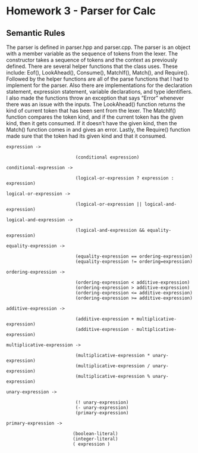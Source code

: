 # Homework 3 - Parser for Calc

## Semantic Rules


The parser is defined in parser.hpp and parser.cpp. The parser is an object with a member variable as the sequence of tokens from the lexer. The constructor takes a sequence of tokens and the context as previously defined. There are several helper functions that the class uses. These include: Eof(), LookAhead(), Consume(), MatchIf(), Match(), and Require(). Followed by the helper functions are all of the parse functions that I had to implement for the parser. Also there are implementations for the declaration statement, expression statement, variable declarations, and type identifiers. I also made the functions throw an exception that says “Error” whenever there was an issue with the inputs. The LookAhead() function returns the kind of current token that has been sent from the lexer. The MatchIf() function compares the token kind, and if the current token has the given kind, then it gets consumed. If it doesn’t have the given kind, then the Match() function comes in and gives an error. Lastly, the Require() function made sure that the token had its given kind and that it consumed. 

`expression ->` 
      
                              (conditional expression)

`conditional-expression ->`    

                              (logical-or-expression ? expression : expression)

 `logical-or-expression ->`     
 
                              (logical-or-expression || logical-and-expression)
 
 `logical-and-expression ->`    
                    
                              (logical-and-expression && equality-expression)

 `equality-expression ->`        
 
                              (equality-expression == ordering-expression)
                              (equality-expression != ordering=expression) 

 `ordering-expression ->`     
 
                              (ordering-expression < additive-expression)
                              (ordering-expression > additive-expression)
                              (ordering-expression <= additive-expression)
                              (ordering-expression >= additive-expression)
      
`additive-expression ->`      

                              (additive-expression + multiplicative-expression)
                              (additive-expression - multiplicative-expression)
             
 `multiplicative-expression ->` 
 
                              (multiplicative-expression * unary-expression)
                              (multiplicative-expression / unary-expression)
                              (multiplicative-expression % unary-expression)
                             
`unary-expression ->`    

                              (! unary-expression)
                              (- unary-expression)
                              (primary-expression)
                    
`primary-expression ->` 

                             (boolean-literal)
                             (integer-literal)
                             ( expression )
                   
                       

